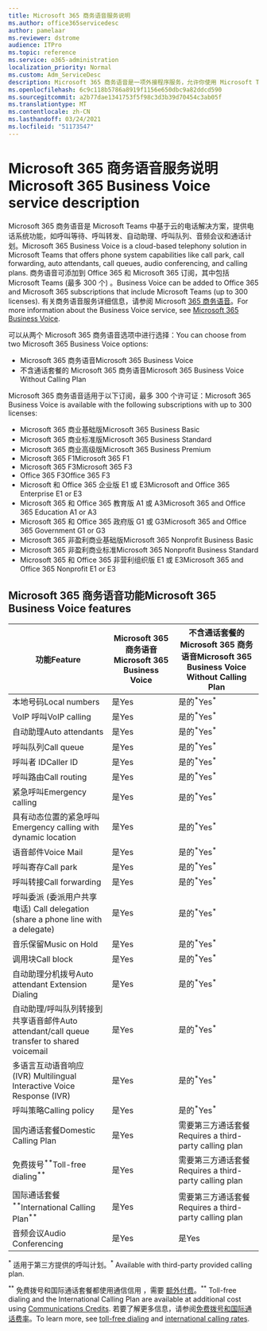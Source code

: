 ```yaml
---
title: Microsoft 365 商务语音服务说明
ms.author: office365servicedesc
author: pamelaar
ms.reviewer: dstrome
audience: ITPro
ms.topic: reference
ms.service: o365-administration
localization_priority: Normal
ms.custom: Adm_ServiceDesc
description: Microsoft 365 商务语音是一项外接程序服务，允许你使用 Microsoft Teams 进行电话呼叫。 这结合了电话系统、国内呼叫计划、短信和音频会议。
ms.openlocfilehash: 6c9c118b5786a8919f1156e650dbc9a82ddcd590
ms.sourcegitcommit: a2b77dae1341753f5f98c3d3b39d70454c3ab05f
ms.translationtype: MT
ms.contentlocale: zh-CN
ms.lasthandoff: 03/24/2021
ms.locfileid: "51173547"
---
```

# <a name="microsoft-365-business-voice-service-description"></a><span data-ttu-id="e230e-104">Microsoft 365 商务语音服务说明</span><span class="sxs-lookup"><span data-stu-id="e230e-104">Microsoft 365 Business Voice service description</span></span>

<span data-ttu-id="e230e-105">Microsoft 365 商务语音是 Microsoft Teams 中基于云的电话解决方案，提供电话系统功能，如呼叫等待、呼叫转发、自动助理、呼叫队列、音频会议和通话计划。</span><span class="sxs-lookup"><span data-stu-id="e230e-105">Microsoft 365 Business Voice is a cloud-based telephony solution in Microsoft Teams that offers phone system capabilities like call park, call forwarding, auto attendants, call queues, audio conferencing, and calling plans.</span></span> <span data-ttu-id="e230e-106">商务语音可添加到 Office 365 和 Microsoft 365 订阅，其中包括 Microsoft Teams (最多 300 个) 。</span><span class="sxs-lookup"><span data-stu-id="e230e-106">Business Voice can be added to Office 365 and Microsoft 365 subscriptions that include Microsoft Teams (up to 300 licenses).</span></span> <span data-ttu-id="e230e-107">有关商务语音服务详细信息，请参阅 Microsoft [365 商务语音](/MicrosoftTeams/business-voice/whats-business-voice)。</span><span class="sxs-lookup"><span data-stu-id="e230e-107">For more information about the Business Voice service, see [Microsoft 365 Business Voice](/MicrosoftTeams/business-voice/whats-business-voice).</span></span>

<span data-ttu-id="e230e-108">可以从两个 Microsoft 365 商务语音选项中进行选择：</span><span class="sxs-lookup"><span data-stu-id="e230e-108">You can choose from two Microsoft 365 Business Voice options:</span></span>

- <span data-ttu-id="e230e-109">Microsoft 365 商务语音</span><span class="sxs-lookup"><span data-stu-id="e230e-109">Microsoft 365 Business Voice</span></span>
- <span data-ttu-id="e230e-110">不含通话套餐的 Microsoft 365 商务语音</span><span class="sxs-lookup"><span data-stu-id="e230e-110">Microsoft 365 Business Voice Without Calling Plan</span></span>

<span data-ttu-id="e230e-111">Microsoft 365 商务语音适用于以下订阅，最多 300 个许可证：</span><span class="sxs-lookup"><span data-stu-id="e230e-111">Microsoft 365 Business Voice is available with the following subscriptions with up to 300 licenses:</span></span>

- <span data-ttu-id="e230e-112">Microsoft 365 商业基础版</span><span class="sxs-lookup"><span data-stu-id="e230e-112">Microsoft 365 Business Basic</span></span>
- <span data-ttu-id="e230e-113">Microsoft 365 商业标准版</span><span class="sxs-lookup"><span data-stu-id="e230e-113">Microsoft 365 Business Standard</span></span>
- <span data-ttu-id="e230e-114">Microsoft 365 商业高级版</span><span class="sxs-lookup"><span data-stu-id="e230e-114">Microsoft 365 Business Premium</span></span>
- <span data-ttu-id="e230e-115">Microsoft 365 F1</span><span class="sxs-lookup"><span data-stu-id="e230e-115">Microsoft 365 F1</span></span>
- <span data-ttu-id="e230e-116">Microsoft 365 F3</span><span class="sxs-lookup"><span data-stu-id="e230e-116">Microsoft 365 F3</span></span>
- <span data-ttu-id="e230e-117">Office 365 F3</span><span class="sxs-lookup"><span data-stu-id="e230e-117">Office 365 F3</span></span>
- <span data-ttu-id="e230e-118">Microsoft 和 Office 365 企业版 E1 或 E3</span><span class="sxs-lookup"><span data-stu-id="e230e-118">Microsoft and Office 365 Enterprise E1 or E3</span></span>
- <span data-ttu-id="e230e-119">Microsoft 365 和 Office 365 教育版 A1 或 A3</span><span class="sxs-lookup"><span data-stu-id="e230e-119">Microsoft 365 and Office 365 Education A1 or A3</span></span>
- <span data-ttu-id="e230e-120">Microsoft 365 和 Office 365 政府版 G1 或 G3</span><span class="sxs-lookup"><span data-stu-id="e230e-120">Microsoft 365 and Office 365 Government G1 or G3</span></span>
- <span data-ttu-id="e230e-121">Microsoft 365 非盈利商业基础版</span><span class="sxs-lookup"><span data-stu-id="e230e-121">Microsoft 365 Nonprofit Business Basic</span></span>
- <span data-ttu-id="e230e-122">Microsoft 365 非盈利商业标准</span><span class="sxs-lookup"><span data-stu-id="e230e-122">Microsoft 365 Nonprofit Business Standard</span></span>
- <span data-ttu-id="e230e-123">Microsoft 365 和 Office 365 非营利组织版 E1 或 E3</span><span class="sxs-lookup"><span data-stu-id="e230e-123">Microsoft 365 and Office 365 Nonprofit E1 or E3</span></span>

## <a name="microsoft-365-business-voice-features"></a><span data-ttu-id="e230e-124">Microsoft 365 商务语音功能</span><span class="sxs-lookup"><span data-stu-id="e230e-124">Microsoft 365 Business Voice features</span></span>

| <span data-ttu-id="e230e-125">功能</span><span class="sxs-lookup"><span data-stu-id="e230e-125">Feature</span></span> | <span data-ttu-id="e230e-126">Microsoft 365 商务语音</span><span class="sxs-lookup"><span data-stu-id="e230e-126">Microsoft 365 Business Voice</span></span> | <span data-ttu-id="e230e-127">不含通话套餐的 Microsoft 365 商务语音</span><span class="sxs-lookup"><span data-stu-id="e230e-127">Microsoft 365 Business Voice Without Calling Plan</span></span> |
|--------------------------------------------------------|------------------------------|---------------------------------------------------|
| <span data-ttu-id="e230e-128">本地号码</span><span class="sxs-lookup"><span data-stu-id="e230e-128">Local numbers</span></span> | <span data-ttu-id="e230e-129">是</span><span class="sxs-lookup"><span data-stu-id="e230e-129">Yes</span></span> | <span data-ttu-id="e230e-130">是的<sup>\*</sup></span><span class="sxs-lookup"><span data-stu-id="e230e-130">Yes<sup>\*</sup></span></span> |
| <span data-ttu-id="e230e-131">VoIP 呼叫</span><span class="sxs-lookup"><span data-stu-id="e230e-131">VoIP calling</span></span> | <span data-ttu-id="e230e-132">是</span><span class="sxs-lookup"><span data-stu-id="e230e-132">Yes</span></span> | <span data-ttu-id="e230e-133">是的<sup>\*</sup></span><span class="sxs-lookup"><span data-stu-id="e230e-133">Yes<sup>\*</sup></span></span> |
| <span data-ttu-id="e230e-134">自动助理</span><span class="sxs-lookup"><span data-stu-id="e230e-134">Auto attendants</span></span> | <span data-ttu-id="e230e-135">是</span><span class="sxs-lookup"><span data-stu-id="e230e-135">Yes</span></span> | <span data-ttu-id="e230e-136">是的<sup>\*</sup></span><span class="sxs-lookup"><span data-stu-id="e230e-136">Yes<sup>\*</sup></span></span> |
| <span data-ttu-id="e230e-137">呼叫队列</span><span class="sxs-lookup"><span data-stu-id="e230e-137">Call queue</span></span> | <span data-ttu-id="e230e-138">是</span><span class="sxs-lookup"><span data-stu-id="e230e-138">Yes</span></span> | <span data-ttu-id="e230e-139">是的<sup>\*</sup></span><span class="sxs-lookup"><span data-stu-id="e230e-139">Yes<sup>\*</sup></span></span> |
| <span data-ttu-id="e230e-140">呼叫者 ID</span><span class="sxs-lookup"><span data-stu-id="e230e-140">Caller ID</span></span> | <span data-ttu-id="e230e-141">是</span><span class="sxs-lookup"><span data-stu-id="e230e-141">Yes</span></span> | <span data-ttu-id="e230e-142">是的<sup>\*</sup></span><span class="sxs-lookup"><span data-stu-id="e230e-142">Yes<sup>\*</sup></span></span> |
| <span data-ttu-id="e230e-143">呼叫路由</span><span class="sxs-lookup"><span data-stu-id="e230e-143">Call routing</span></span> | <span data-ttu-id="e230e-144">是</span><span class="sxs-lookup"><span data-stu-id="e230e-144">Yes</span></span> | <span data-ttu-id="e230e-145">是的<sup>\*</sup></span><span class="sxs-lookup"><span data-stu-id="e230e-145">Yes<sup>\*</sup></span></span> |
| <span data-ttu-id="e230e-146">紧急呼叫</span><span class="sxs-lookup"><span data-stu-id="e230e-146">Emergency calling</span></span> | <span data-ttu-id="e230e-147">是</span><span class="sxs-lookup"><span data-stu-id="e230e-147">Yes</span></span> | <span data-ttu-id="e230e-148">是的<sup>\*</sup></span><span class="sxs-lookup"><span data-stu-id="e230e-148">Yes<sup>\*</sup></span></span> |
| <span data-ttu-id="e230e-149">具有动态位置的紧急呼叫</span><span class="sxs-lookup"><span data-stu-id="e230e-149">Emergency calling with dynamic location</span></span> | <span data-ttu-id="e230e-150">是</span><span class="sxs-lookup"><span data-stu-id="e230e-150">Yes</span></span> | <span data-ttu-id="e230e-151">是的<sup>\*</sup></span><span class="sxs-lookup"><span data-stu-id="e230e-151">Yes<sup>\*</sup></span></span> |
| <span data-ttu-id="e230e-152">语音邮件</span><span class="sxs-lookup"><span data-stu-id="e230e-152">Voice Mail</span></span> | <span data-ttu-id="e230e-153">是</span><span class="sxs-lookup"><span data-stu-id="e230e-153">Yes</span></span> | <span data-ttu-id="e230e-154">是的<sup>\*</sup></span><span class="sxs-lookup"><span data-stu-id="e230e-154">Yes<sup>\*</sup></span></span> |
| <span data-ttu-id="e230e-155">呼叫寄存</span><span class="sxs-lookup"><span data-stu-id="e230e-155">Call park</span></span> | <span data-ttu-id="e230e-156">是</span><span class="sxs-lookup"><span data-stu-id="e230e-156">Yes</span></span> | <span data-ttu-id="e230e-157">是的<sup>\*</sup></span><span class="sxs-lookup"><span data-stu-id="e230e-157">Yes<sup>\*</sup></span></span> |
| <span data-ttu-id="e230e-158">呼叫转接</span><span class="sxs-lookup"><span data-stu-id="e230e-158">Call forwarding</span></span> | <span data-ttu-id="e230e-159">是</span><span class="sxs-lookup"><span data-stu-id="e230e-159">Yes</span></span> | <span data-ttu-id="e230e-160">是的<sup>\*</sup></span><span class="sxs-lookup"><span data-stu-id="e230e-160">Yes<sup>\*</sup></span></span> |
| <span data-ttu-id="e230e-161">呼叫委派 (委派用户共享电话) </span><span class="sxs-lookup"><span data-stu-id="e230e-161">Call delegation (share a phone line with a delegate)</span></span> | <span data-ttu-id="e230e-162">是</span><span class="sxs-lookup"><span data-stu-id="e230e-162">Yes</span></span> | <span data-ttu-id="e230e-163">是的<sup>\*</sup></span><span class="sxs-lookup"><span data-stu-id="e230e-163">Yes<sup>\*</sup></span></span> |
| <span data-ttu-id="e230e-164">音乐保留</span><span class="sxs-lookup"><span data-stu-id="e230e-164">Music on Hold</span></span> | <span data-ttu-id="e230e-165">是</span><span class="sxs-lookup"><span data-stu-id="e230e-165">Yes</span></span> | <span data-ttu-id="e230e-166">是的<sup>\*</sup></span><span class="sxs-lookup"><span data-stu-id="e230e-166">Yes<sup>\*</sup></span></span> |
| <span data-ttu-id="e230e-167">调用块</span><span class="sxs-lookup"><span data-stu-id="e230e-167">Call block</span></span> | <span data-ttu-id="e230e-168">是</span><span class="sxs-lookup"><span data-stu-id="e230e-168">Yes</span></span> | <span data-ttu-id="e230e-169">是的<sup>\*</sup></span><span class="sxs-lookup"><span data-stu-id="e230e-169">Yes<sup>\*</sup></span></span> |
| <span data-ttu-id="e230e-170">自动助理分机拨号</span><span class="sxs-lookup"><span data-stu-id="e230e-170">Auto attendant Extension Dialing</span></span> | <span data-ttu-id="e230e-171">是</span><span class="sxs-lookup"><span data-stu-id="e230e-171">Yes</span></span> | <span data-ttu-id="e230e-172">是的<sup>\*</sup></span><span class="sxs-lookup"><span data-stu-id="e230e-172">Yes<sup>\*</sup></span></span> |
| <span data-ttu-id="e230e-173">自动助理/呼叫队列转接到共享语音邮件</span><span class="sxs-lookup"><span data-stu-id="e230e-173">Auto attendant/call queue transfer to shared voicemail</span></span> | <span data-ttu-id="e230e-174">是</span><span class="sxs-lookup"><span data-stu-id="e230e-174">Yes</span></span> | <span data-ttu-id="e230e-175">是的<sup>\*</sup></span><span class="sxs-lookup"><span data-stu-id="e230e-175">Yes<sup>\*</sup></span></span> |
| <span data-ttu-id="e230e-176">多语言互动语音响应 (IVR) </span><span class="sxs-lookup"><span data-stu-id="e230e-176">Multilingual Interactive Voice Response (IVR)</span></span> | <span data-ttu-id="e230e-177">是</span><span class="sxs-lookup"><span data-stu-id="e230e-177">Yes</span></span> | <span data-ttu-id="e230e-178">是的<sup>\*</sup></span><span class="sxs-lookup"><span data-stu-id="e230e-178">Yes<sup>\*</sup></span></span> |
| <span data-ttu-id="e230e-179">呼叫策略</span><span class="sxs-lookup"><span data-stu-id="e230e-179">Calling policy</span></span> | <span data-ttu-id="e230e-180">是</span><span class="sxs-lookup"><span data-stu-id="e230e-180">Yes</span></span> | <span data-ttu-id="e230e-181">是的<sup>\*</sup></span><span class="sxs-lookup"><span data-stu-id="e230e-181">Yes<sup>\*</sup></span></span> |
| <span data-ttu-id="e230e-182">国内通话套餐</span><span class="sxs-lookup"><span data-stu-id="e230e-182">Domestic Calling Plan</span></span> | <span data-ttu-id="e230e-183">是</span><span class="sxs-lookup"><span data-stu-id="e230e-183">Yes</span></span> | <span data-ttu-id="e230e-184">需要第三方通话套餐</span><span class="sxs-lookup"><span data-stu-id="e230e-184">Requires a third-party calling plan</span></span> |
| <span data-ttu-id="e230e-185">免费拨号<sup>\*\*</sup></span><span class="sxs-lookup"><span data-stu-id="e230e-185">Toll-free dialing<sup>\*\*</sup></span></span> | <span data-ttu-id="e230e-186">是</span><span class="sxs-lookup"><span data-stu-id="e230e-186">Yes</span></span> | <span data-ttu-id="e230e-187">需要第三方通话套餐</span><span class="sxs-lookup"><span data-stu-id="e230e-187">Requires a third-party calling plan</span></span> |
| <span data-ttu-id="e230e-188">国际通话套餐<sup>\*\*</sup></span><span class="sxs-lookup"><span data-stu-id="e230e-188">International Calling Plan<sup>\*\*</sup></span></span> | <span data-ttu-id="e230e-189">是</span><span class="sxs-lookup"><span data-stu-id="e230e-189">Yes</span></span> | <span data-ttu-id="e230e-190">需要第三方通话套餐</span><span class="sxs-lookup"><span data-stu-id="e230e-190">Requires a third-party calling plan</span></span> |
| <span data-ttu-id="e230e-191">音频会议</span><span class="sxs-lookup"><span data-stu-id="e230e-191">Audio Conferencing</span></span> | <span data-ttu-id="e230e-192">是</span><span class="sxs-lookup"><span data-stu-id="e230e-192">Yes</span></span> | <span data-ttu-id="e230e-193">是</span><span class="sxs-lookup"><span data-stu-id="e230e-193">Yes</span></span> |

<span data-ttu-id="e230e-194"><sup>\*</sup> 适用于第三方提供的呼叫计划。</span><span class="sxs-lookup"><span data-stu-id="e230e-194"><sup>\*</sup> Available with third-party provided calling plan.</span></span>

<span data-ttu-id="e230e-195"><sup>\*\*</sup> 免费拨号和国际通话套餐都使用通信信用 ，需要 [额外付费](/microsoftteams/what-are-communications-credits)。</span><span class="sxs-lookup"><span data-stu-id="e230e-195"><sup>\*\*</sup> Toll-free dialing and the International Calling Plan are available at additional cost using [Communications Credits](/microsoftteams/what-are-communications-credits).</span></span> <span data-ttu-id="e230e-196">若要了解更多信息，请参阅[免费拨号和国际](/microsoftteams/toll-free-dialing-limitations-and-restrictions)[通话费率](https://www.microsoft.com/microsoft-365/microsoft-teams/voice-calling?rtc=1#ow-download-rates)。</span><span class="sxs-lookup"><span data-stu-id="e230e-196">To learn more, see [toll-free dialing](/microsoftteams/toll-free-dialing-limitations-and-restrictions) and [international calling rates](https://www.microsoft.com/microsoft-365/microsoft-teams/voice-calling?rtc=1#ow-download-rates).</span></span>